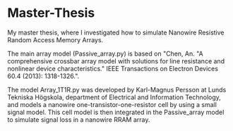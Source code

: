 # Master-Thesis
My master thesis, where I investigated how to simulate Nanowire Resistive Random Access Memory Arrays. 

The main array model (Passive_array.py) is based on 
"Chen, An. "A comprehensive crossbar array model with solutions for line resistance and nonlinear device characteristics." IEEE Transactions on Electron Devices 60.4 (2013): 1318-1326.". 

The model Array_1T1R.py was developed by Karl-Magnus Persson at Lunds Tekniska Högskola, department of Electrical and Information Technology, and models a nanowire one-transistor-one-resistor cell by using a small signal model. This cell model is then integrated in the Passive_array model to simulate signal loss in a nanowire RRAM array. 
